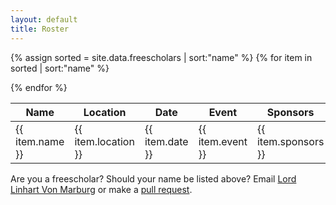 ```yaml
---
layout: default
title: Roster
---
```


<table class="pure-table pure-table-bordered">
<thead>
<tr>
    <th> Name </th>
    <th> Location </th>
    <th> Date </th>
    <th> Event </th>
    <th> Sponsors </th>
</tr>
</thead>
<tbody>

{% assign sorted = site.data.freescholars | sort:"name" %}
{% for item in sorted | sort:"name" %}
<tr>
    <td> {{ item.name }}</td>
    <td> {{ item.location }} </td>
    <td> {{ item.date }} </td>
    <td> {{ item.event }} </td>
    <td> {{ item.sponsors }} </td>
</tr>
{% endfor %}
</tbody>
</table>

Are you a freescholar?  Should your name be listed above?  Email [Lord Linhart Von Marburg](mailto:rmauler@gmail.com) or make a [pull request](https://github.com/academie-de-espee/academie-de-espee.github.io/pulls).
